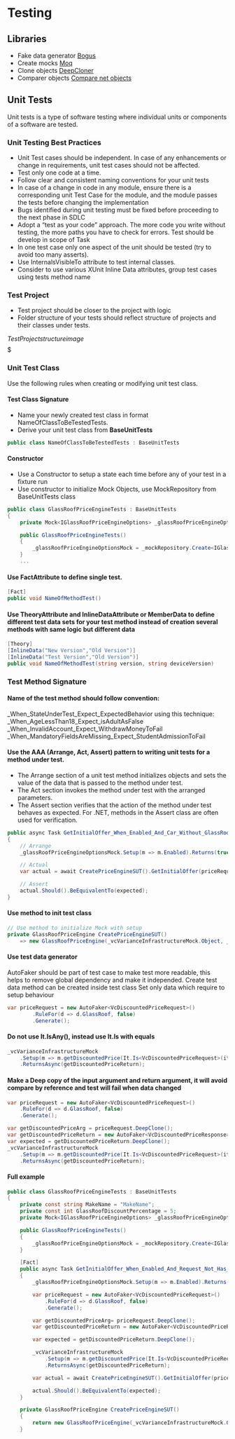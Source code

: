 # Testing
## Libraries
* Fake data generator [Bogus](https://github.com/bchavez/Bogus)
* Create mocks [Moq](https://github.com/moq/moq4)
* Clone objects [DeepCloner](https://github.com/force-net/DeepCloner)
* Comparer objects [Compare net objects](https://github.com/GregFinzer/Compare-Net-Objects/wiki/Getting-Started)

## Unit Tests
Unit tests is a type of software testing where individual units or components of a software are tested.
### Unit Testing Best Practices
* Unit Test cases should be independent. In case of any enhancements or change in requirements, unit test cases should not be affected.
* Test only one code at a time.
* Follow clear and consistent naming conventions for your unit tests
* In case of a change in code in any module, ensure there is a corresponding unit Test Case for the module, and the module passes the tests before changing the implementation
* Bugs identified during unit testing must be fixed before proceeding to the next phase in SDLC
* Adopt a “test as your code” approach. The more code you write without testing, the more paths you have to check for errors. Test should be develop in scope of Task
* In one test case only one aspect of the unit should be tested (try to avoid too many asserts).
* Use InternalsVisibleTo attribute to test internal classes.
* Consider to use various XUnit Inline Data attributes, group test cases using tests method name

### Test Project
* Test project should be closer to the project with logic
* Folder structure of your tests should reflect structure of projects and their classes under tests.

$$$$$Test Project structure image$$$$$$

### Unit Test Class
Use the following rules when creating or modifying unit test class.
#### Test Class Signature
* Name your newly created test class in format NameOfClassToBeTestedTests.
* Derive your unit test class from **BaseUnitTests**
```csharp
public class NameOfClassToBeTestedTests : BaseUnitTests
```

#### Constructor
* Use a Constructor to setup a state each time before any of your test in a fixture run
* Use constructor to initialize Mock Objects, use MockRepository from BaseUnitTests class
```csharp
public class GlassRoofPriceEngineTests : BaseUnitTests
{
    private Mock<IGlassRoofPriceEngineOptions> _glassRoofPriceEngineOptionsMock;

    public GlassRoofPriceEngineTests()
    {
        _glassRoofPriceEngineOptionsMock = _mockRepository.Create<IGlassRoofPriceEngineOptions>();
    }
    ...
```
#### Use FactAttribute to define single test.
```csharp 
[Fact]
public void NameOfMethodTest()
```
#### Use TheoryAttribute and InlineDataAttribute or MemberData to define different test data sets for your test method instead of creation several methods with same logic but different data
```csharp  
[Theory]
[InlineData("New Version","Old Version")]
[InlineData("Test Version","Old Version")]
public void NameOfMethodTest(string version, string deviceVersion)
```

### Test Method Signature
#### Name of the test method should follow convention:
<NameOfMethodToTest>_When_StateUnderTest_Expect_ExpectedBehavior
using this technique:
<NameOfMethodToTest>_When_AgeLessThan18_Expect_isAdultAsFalse
<NameOfMethodToTest>_When_InvalidAccount_Expect_WithdrawMoneyToFail
<NameOfMethodToTest>_When_MandatoryFieldsAreMissing_Expect_StudentAdmissionToFail

#### Use the AAA (Arrange, Act, Assert) pattern to writing unit tests for a method under test.
* The Arrange section of a unit test method initializes objects and sets the value of the data that is passed to the method under test.
* The Act section invokes the method under test with the arranged parameters.
* The Assert section verifies that the action of the method under test behaves as expected. For .NET, methods in the Assert class are often used for verification.

```csharp
public async Task GetInitialOffer_When_Enabled_And_Car_Without_GlassRoof_Expect_ApplyInternalDiscount()
{
    // Arrange
    _glassRoofPriceEngineOptionsMock.Setup(m => m.Enabled).Returns(true);

    // Actual
    var actual = await CreatePriceEngineSUT().GetInitialOffer(priceRequest);

    // Assert
    actual.Should().BeEquivalentTo(expected);
}

```
#### Use method to init test class
```csharp
// Use method to initialize Mock with setup
private GlassRoofPriceEngine CreatePriceEngineSUT()
    => new GlassRoofPriceEngine(_vcVarianceInfrastructureMock.Object, _glassRoofPriceEngineOptionsMock.Object);
```

#### Use test data generator
AutoFaker should be part of test case to make test more readable, this helps to remove global dependency and make it independed. Create test data method can be created inside test class
Set only data which require to setup behaviour
```csharp
var priceRequest = new AutoFaker<VcDiscountedPriceRequest>()
        .RuleFor(d => d.GlassRoof, false)
        .Generate();
```
#### Do not use It.IsAny(), instead use It.Is with equals
```csharp
_vcVarianceInfrastructureMock
    .Setup(m => m.getDiscountedPrice(It.Is<VcDiscountedPriceRequest>(it => AreEqual(it, getDiscountedPriceArg))))
    .ReturnsAsync(getDiscountedPriceReturn);
```
#### Make a Deep copy of the input argument and return argument, it will avoid compare by reference and test will fail when data changed
```csharp
var priceRequest = new AutoFaker<VcDiscountedPriceRequest>()
    .RuleFor(d => d.GlassRoof, false)
    .Generate();

var getDiscountedPriceArg = priceRequest.DeepClone();
var getDiscountedPriceReturn = new AutoFaker<VcDiscountedPriceResponse>().Generate();
var expected = getDiscountedPriceReturn.DeepClone();
_vcVarianceInfrastructureMock
    .Setup(m => m.getDiscountedPrice(It.Is<VcDiscountedPriceRequest>(it => AreEqual(it, getDiscountedPriceArg))))
    .ReturnsAsync(getDiscountedPriceReturn);
```

#### Full example
```csharp
public class GlassRoofPriceEngineTests : BaseUnitTests
{
    private const string MakeName = "MakeName";
    private const int GlassRoofDiscountPercentage = 5;
    private Mock<IGlassRoofPriceEngineOptions> _glassRoofPriceEngineOptionsMock;

    public GlassRoofPriceEngineTests()
    {
        _glassRoofPriceEngineOptionsMock = _mockRepository.Create<IGlassRoofPriceEngineOptions>();
    }

    [Fact]
    public async Task GetInitialOffer_When_Enabled_And_Request_Not_Has_GlassRoof_Expect_InternalOffer()
    {
        _glassRoofPriceEngineOptionsMock.Setup(m => m.Enabled).Returns(true);

        var priceRequest = new AutoFaker<VcDiscountedPriceRequest>()
            .RuleFor(d => d.GlassRoof, false)
            .Generate();

        var getDiscountedPriceArg= priceRequest.DeepClone();
        var getDiscountedPriceReturn = new AutoFaker<VcDiscountedPriceResponse>().Generate();

        var expected = getDiscountedPriceReturn.DeepClone();

        _vcVarianceInfrastructureMock
            .Setup(m => m.getDiscountedPrice(It.Is<VcDiscountedPriceRequest>(it => AreEqual(it, getDiscountedPriceArg))))
            .ReturnsAsync(getDiscountedPriceReturn);

        var actual = await CreatePriceEngineSUT().GetInitialOffer(priceRequest);

        actual.Should().BeEquivalentTo(expected);
    }

    private GlassRoofPriceEngine CreatePriceEngineSUT()
    {
        return new GlassRoofPriceEngine(_vcVarianceInfrastructureMock.Object, _glassRoofPriceEngineOptionsMock.Object);
    }
```




